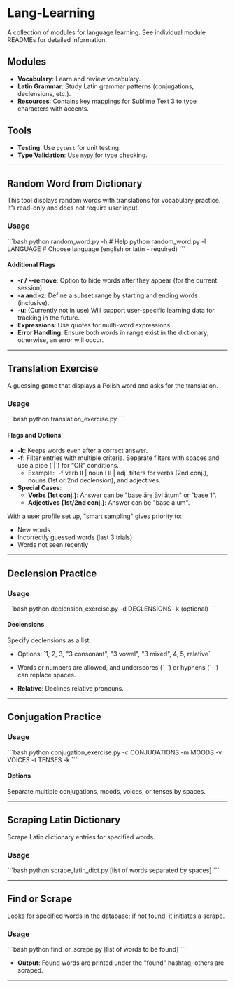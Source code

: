 
# Lang-Learning

A collection of modules for language learning. See individual module READMEs for detailed information.

## Modules

- **Vocabulary**: Learn and review vocabulary.
- **Latin Grammar**: Study Latin grammar patterns (conjugations, declensions, etc.).
- **Resources**: Contains key mappings for Sublime Text 3 to type characters with accents.

## Tools

- **Testing**: Use `pytest` for unit testing.
- **Type Validation**: Use `mypy` for type checking.

---

## Random Word from Dictionary

This tool displays random words with translations for vocabulary practice. It’s read-only and does not require user input.

### Usage
\`\`\`bash
python random_word.py -h           # Help
python random_word.py -l LANGUAGE  # Choose language (english or latin - required)
\`\`\`

#### Additional Flags
- **-r / --remove**: Option to hide words after they appear (for the current session).
- **-a and -z**: Define a subset range by starting and ending words (inclusive).
- **-u**: (Currently not in use) Will support user-specific learning data for tracking in the future.
- **Expressions**: Use quotes for multi-word expressions.
- **Error Handling**: Ensure both words in range exist in the dictionary; otherwise, an error will occur.

---

## Translation Exercise

A guessing game that displays a Polish word and asks for the translation.

### Usage
\`\`\`bash
python translation_exercise.py
\`\`\`

#### Flags and Options
- **-k**: Keeps words even after a correct answer.
- **-f**: Filter entries with multiple criteria. Separate filters with spaces and use a pipe (\`|\`) for “OR” conditions.
  - Example: \`-f verb II | noun I II | adj\` filters for verbs (2nd conj.), nouns (1st or 2nd declension), and adjectives.
- **Special Cases**:
  - **Verbs (1st conj.)**: Answer can be "base āre āvi ātum" or "base 1".
  - **Adjectives (1st/2nd conj.)**: Answer can be "base a um".

With a user profile set up, "smart sampling" gives priority to:
  - New words
  - Incorrectly guessed words (last 3 trials)
  - Words not seen recently

---

## Declension Practice

### Usage
\`\`\`bash
python declension_exercise.py -d DECLENSIONS -k (optional)
\`\`\`

#### Declensions
Specify declensions as a list:
- Options: \`1, 2, 3, "3 consonant", "3 vowel", "3 mixed", 4, 5, relative\`
- Words or numbers are allowed, and underscores (\`_\`) or hyphens (\`-\`) can replace spaces.

- **Relative**: Declines relative pronouns.

---

## Conjugation Practice

### Usage
\`\`\`bash
python conjugation_exercise.py -c CONJUGATIONS -m MOODS -v VOICES -t TENSES -k
\`\`\`

#### Options
Separate multiple conjugations, moods, voices, or tenses by spaces.

---

## Scraping Latin Dictionary

Scrape Latin dictionary entries for specified words.

### Usage
\`\`\`bash
python scrape_latin_dict.py [list of words separated by spaces]
\`\`\`

---

## Find or Scrape

Looks for specified words in the database; if not found, it initiates a scrape.

### Usage
\`\`\`bash
python find_or_scrape.py [list of words to be found]
\`\`\`

- **Output**: Found words are printed under the "found" hashtag; others are scraped.

---
